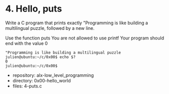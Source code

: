 # 4. Hello, puts



Write a C program that prints exactly "Programming is like building a multilingual puzzle, followed by a new line.

Use the function puts
You are not allowed to use printf
Your program should end with the value 0

```julien@ubuntu:~/c/0x00$ gcc -Wall -Werror -Wextra -pedantic -std=gnu89 4-puts.c && ./a.out
"Programming is like building a multilingual puzzle
julien@ubuntu:~/c/0x00$ echo $?
0
julien@ubuntu:~/c/0x00$ 
```


 - repository: alx-low_level_programming
 - directory: 0x00-hello_world
 - files: 4-puts.c
